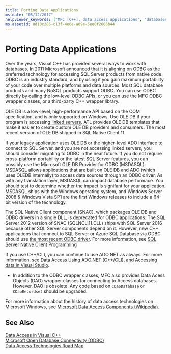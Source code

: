 ```yaml
---
title: Porting Data Applications
ms.date: "05/12/2017"
helpviewer_keywords: ["MFC [C++], data access applications", "databases [C++], MFC", "OLE DB [C++], data access technologies", "data [C++], data access technologies", "data access [C++], class libraries for databases"]
ms.assetid: 8d10c285-c13f-4e6e-a09e-5ee0f2666b44
---
```


# Porting Data Applications
Over the years, Visual C++ has provided several ways to work with databases. In 2011 Microsoft announced that it is aligning on ODBC as the preferred technology for accessing SQL Server products from native code. ODBC is an industry standard, and by using it you gain maximum portability of your code over multiple platforms and data sources. Most SQL database products and many NoSQL products support ODBC. You can use ODBC directly by calling the low-level ODBC APIs, or you can use the MFC ODBC wrapper classes, or a third-party C++ wrapper library.

OLE DB is a low-level, high-performance API based on the COM specification, and is only supported on Windows. Use OLE DB if your program is accessing [linked servers](/sql/relational-databases/linked-servers/linked-servers-database-engine). ATL provides OLE DB templates that make it easier to create custom OLE DB providers and consumers. The most recent version of OLE DB shipped in SQL Native Client 11.

If your legacy application uses OLE DB or the higher-level ADO interface to connect to SQL Server, and you are not accessing linked servers, you should consider migrating to ODBC in the near future. If you do not require cross-platform portability or the latest SQL Server features, you can possibly use the Microsoft OLE DB Provider for ODBC (MSDASQL).  MSDASQL allows applications that are built on OLE DB and ADO (which uses OLEDB internally) to access data sources through an ODBC driver. As with any translation layer, MSDASQL can impact database performace. You should test to determine whether the impact is signifant for your application. MSDASQL ships with the Windows operating system, and Windows Server 2008 & Windows Vista SP1 are the first Windows releases to include a 64-bit version of the technology.

The SQL Native Client component (SNAC), which packages OLE DB and ODBC drivers in a single DLL, is deprecated for ODBC applications. The SQL Server 2012 version of SNAC (SQLNCLI11.DLL) ships with SQL Server 2016 because other SQL Server components depend on it. However, new C++ applications that connect to SQL Server or Azure SQL Database via ODBC should use [the most recent ODBC driver](/sql/connect/odbc/download-odbc-driver-for-sql-server). For more information, see [SQL Server Native Client Programming](/sql/relational-databases/native-client/sql-server-native-client-programming)

If you use C++/CLI, you can continue to use ADO.NET as always. For more information, see [Data Access Using ADO.NET (C++/CLI)](../dotnet/data-access-using-adonet-cpp-cli.md), and [Accessing data in Visual Studio](/visualstudio/data-tools/accessing-data-in-visual-studio).

- In addition to the ODBC wrapper classes, MFC also provides Data Acess Objects (DAO) wrapper classes for connecting to Access databases.  However, DAO is obsolete. Any code based on `CDaoDatabase` or `CDaoRecordset` should be upgraded.

For more information about the history of data access technologies on Microsoft Windows, see [Microsoft Data Access Components (Wikipedia)](https://en.wikipedia.org/wiki/Microsoft_Data_Access_Components).

## See Also

[Data Access in Visual C++](../data/data-access-in-cpp.md)<br/>
[Microsoft Open Database Connectivity (ODBC)](/sql/odbc/microsoft-open-database-connectivity-odbc)<br/>
[Data Access Technologies Road Map](https://msdn.microsoft.com/library/ms810810.aspx)